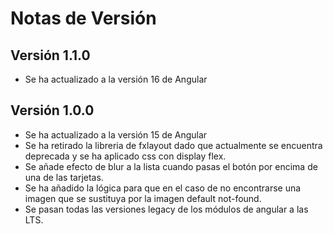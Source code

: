 # Notas de Versión

## Versión 1.1.0
- Se ha actualizado a la versión 16 de Angular

## Versión 1.0.0
- Se ha actualizado a la versión 15 de Angular
- Se ha retirado la libreria de fxlayout dado que actualmente se encuentra deprecada y se ha aplicado css con display flex.
- Se añade efecto de blur a la lista cuando pasas el botón por encima de una de las tarjetas.
- Se ha añadido la lógica para que en el caso de no encontrarse una imagen que se sustituya por la imagen default not-found.
- Se pasan todas las versiones legacy de los módulos de angular a las LTS.
